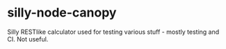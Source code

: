 # silly-node-canopy
Silly RESTlike calculator used for testing various stuff - mostly testing and
CI. Not useful.


